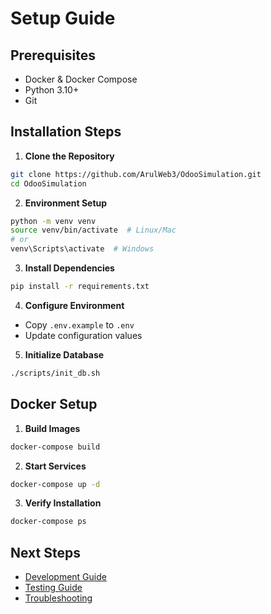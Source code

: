 # Setup Guide

## Prerequisites

- Docker & Docker Compose
- Python 3.10+
- Git

## Installation Steps

1. **Clone the Repository**
```bash
git clone https://github.com/ArulWeb3/OdooSimulation.git
cd OdooSimulation
```

2. **Environment Setup**
```bash
python -m venv venv
source venv/bin/activate  # Linux/Mac
# or
venv\Scripts\activate  # Windows
```

3. **Install Dependencies**
```bash
pip install -r requirements.txt
```

4. **Configure Environment**
- Copy `.env.example` to `.env`
- Update configuration values

5. **Initialize Database**
```bash
./scripts/init_db.sh
```

## Docker Setup

1. **Build Images**
```bash
docker-compose build
```

2. **Start Services**
```bash
docker-compose up -d
```

3. **Verify Installation**
```bash
docker-compose ps
```

## Next Steps

- [Development Guide](development.md)
- [Testing Guide](testing.md)
- [Troubleshooting](troubleshooting.md)